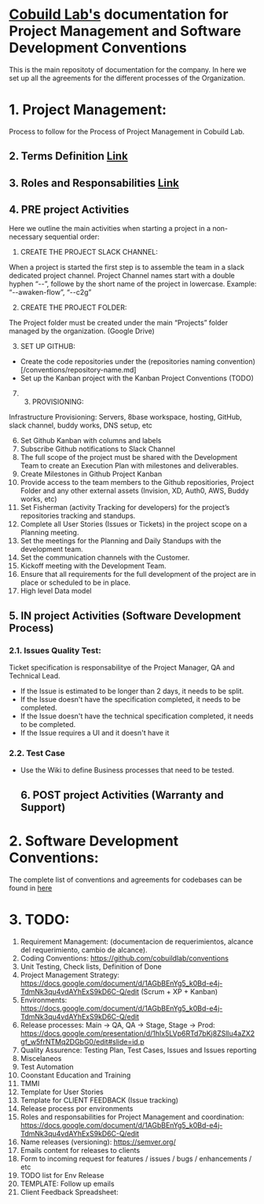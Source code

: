 # [Cobuild Lab's](https://cobuildlab.com) documentation for Project Management and Software Development Conventions

This is the main repositoty of documentation for the company. In here we set up all the agreements for the different processes of the Organization.

# 1. Project Management:

Process to follow for the Process of Project Management in Cobuild Lab.

  ## 2. Terms Definition [Link](/terms.md)

  ## 3. Roles and Responsabilities [Link](/roles.md)

  ## 4. PRE project Activities

Here we outline the main activities when starting a project in a non-necessary sequential order:

1. CREATE THE PROJECT SLACK CHANNEL: 

When a project is started the first step is to assemble the team in a slack dedicated project channel. Project Channel names start with a double hyphen “--”, followe by the short name of the project in lowercase. Example: “--awaken-flow”, “--c2g”

2. CREATE THE PROJECT FOLDER: 

The Project folder must be created under the main “Projects” folder managed by the organization. (Google Drive)

3. SET UP GITHUB: 

- Create the code repositories under the (repositories naming convention)[/conventions/repository-name.md]
- Set up the Kanban project with the Kanban Project Conventions (TODO)
 
7. 3. PROVISIONING: 

Infrastructure Provisioning: Servers, 8base workspace, hosting, GitHub, slack channel, buddy works, DNS setup, etc

6. Set Github Kanban with columns and labels
7. Subscribe Github notifications to Slack Channel
8. The full scope of the project must be shared with the Development Team to create an Execution Plan with milestones and deliverables.
9. Create Milestones in Github Project Kanban
10. Provide access to the team members to the Github repositiories, Project Folder and any other external assets (Invision, XD, Auth0, AWS, Buddy works, etc)
11. Set Fisherman (activity Tracking for developers) for the project’s repositories tracking and standups.
12. Complete all User Stories (Issues or Tickets) in the project scope on a Planning meeting.
13. Set the meetings for the Planning and Daily Standups with the development team.
14. Set the communication channels with the Customer.
15. Kickoff meeting with the Development Team.
16. Ensure that all requirements for the full development of the project are in place or scheduled to be in place. 
17. High level Data model 

  ## 5. IN project Activities (Software Development Process)
  
### 2.1. Issues Quality Test:

Ticket specification is responsabilitye of the Project Manager, QA and Technical Lead.

- If the Issue is estimated to be longer than 2 days, it needs to be split.
- If the Issue doesn't have the specification completed, it needs to be completed.
- If the Issue doesn't have the technical specification completed, it needs to be completed.
- If the Issue requires a UI and it doesn't have it 

### 2.2. Test Case

- Use the Wiki to define Business processes that need to be tested. 



  ## 6. POST project Activities (Warranty and Support)

# 2. Software Development Conventions:

The complete list of conventions and agreements for codebases can be found in [here](https://github.com/cobuildlab/conventions)




# 3. TODO: 

1. Requirement Management: (documentacion de requerimientos, alcance del requerimiento, cambio de alcance).
1. Coding Conventions: https://github.com/cobuildlab/conventions
1. Unit Testing, Check lists, Definition of Done
1. Project Management Strategy: https://docs.google.com/document/d/1AGbBEnYg5_k0Bd-e4j-TdmNk3qu4vdAYhExS9kD6C-Q/edit (Scrum + XP + Kanban)
1. Environments: https://docs.google.com/document/d/1AGbBEnYg5_k0Bd-e4j-TdmNk3qu4vdAYhExS9kD6C-Q/edit 
1. Release processes: Main -> QA, QA -> Stage, Stage -> Prod: https://docs.google.com/presentation/d/1hIx5LVp6RTd7bKj8ZSllu4aZX2gf_w5frNTMq2DGbG0/edit#slide=id.p
1. Quality Assurence: Testing Plan, Test Cases, Issues and Issues reporting
1. Miscelaneos
1. Test Automation
1. Coonstant Education and Training
1. TMMI
2. Template for User Stories
3. Template for CLIENT FEEDBACK (Issue tracking)
4. Release process por environments
5. Roles and responsabilities for Project Management and coordination: https://docs.google.com/document/d/1AGbBEnYg5_k0Bd-e4j-TdmNk3qu4vdAYhExS9kD6C-Q/edit
6. Name releases (versioning): https://semver.org/
7. Emails content for releases to clients
8. Form to incoming request for features / issues / bugs / enhancements / etc
9. TODO list for Env Release
10. TEMPLATE: Follow up emails
11. Client Feedback Spreadsheet:






  

